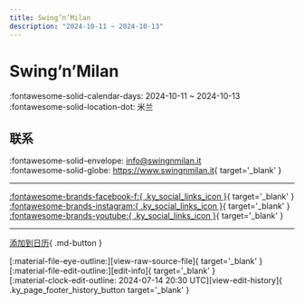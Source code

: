 ```yaml
---
title: Swing’n’Milan
description: "2024-10-11 ~ 2024-10-13"
---
```


# Swing’n’Milan 

:fontawesome-solid-calendar-days: 2024-10-11 ~ 2024-10-13  
:fontawesome-solid-location-dot: 米兰  

## 联系

:fontawesome-solid-envelope: <info@swingnmilan.it>  
:fontawesome-solid-globe: <https://www.swingnmilan.it>{ target='_blank' }  

---

 [:fontawesome-brands-facebook-f:{ .ky_social_links_icon }](https://www.facebook.com/swingnmilan){ target='_blank' } [:fontawesome-brands-instagram:{ .ky_social_links_icon }](https://instagram.com/swing_n_milan){ target='_blank' } [:fontawesome-brands-youtube:{ .ky_social_links_icon }](https://youtube.com/@SWINGNMILAN_ORIGINAL){ target='_blank' }

---

[添加到日历](https://swing.news/ics/zh-Hans/2024/it_IT/swing-n-milan-2024.ics){ .md-button }

<div class="ky_page_footer" markdown>
<div class="ky_page_footer_trailing" markdown="span">
[:material-file-eye-outline:][view-raw-source-file]{ target='_blank' }
[:material-file-edit-outline:][edit-info]{ target='_blank' }
</div>
<div class="ky_page_footer_leading" markdown="span">
[:material-clock-edit-outline: 2024-07-14 20:30 UTC][view-edit-history]{ .ky_page_footer_history_button target='_blank' }
</div>
</div>

[view-raw-source-file]: https://github.com/swingdance/events/blob/main/2024/it_IT/swing-n-milan-2024.json "查看原始源文件"
[edit-info]: https://github.com/swingdance/events/issues/new?assignees=&labels=update+event&projects=&template=03-update_entity.yml&title=%5B2024%2Fit_IT%5D%20Swing%E2%80%99n%E2%80%99Milan&region=it_IT&year=2024&id=swing-n-milan-2024&name=Swing%E2%80%99n%E2%80%99Milan&org_id= "编辑信息"

[view-edit-history]: https://github.com/swingdance/events/commits/main/2024/it_IT/swing-n-milan-2024.json "查看编辑历史"
